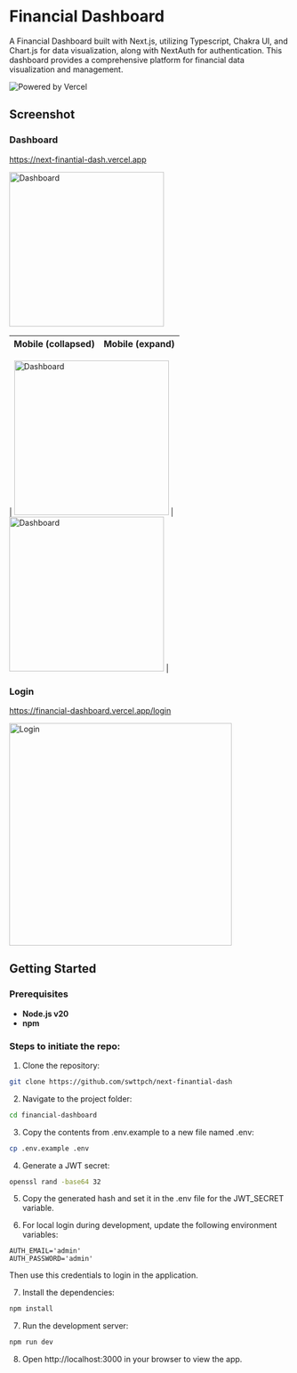 # Financial Dashboard

A Financial Dashboard built with Next.js, utilizing Typescript, Chakra UI, and Chart.js for data visualization, along with NextAuth for authentication. This dashboard provides a comprehensive platform for financial data visualization and management.


![Powered by Vercel](https://images.ctfassets.net/e5382hct74si/78Olo8EZRdUlcDUFQvnzG7/fa4cdb6dc04c40fceac194134788a0e2/1618983297-powered-by-vercel.svg)

## Screenshot

### Dashboard

https://next-finantial-dash.vercel.app

[<img alt="Dashboard" height="278" src="https://github.com/user-attachments/assets/989044b0-bf3f-466e-b581-f9536cc9240d" />](https://next-finantial-dash.vercel.app)

| Mobile (collapsed)                                                                                                                                                                        | Mobile (expand)                                                                                                                                                                           |
| ----------------------------------------------------------------------------------------------------------------------------------------------------------------------------------------- | ----------------------------------------------------------------------------------------------------------------------------------------------------------------------------------------- |


| [<img alt="Dashboard" height="278" src="https://github.com/user-attachments/assets/6293dd2b-b305-4734-b634-01e63b2677fc" />](https://next-finantial-dash.vercel.app) | [<img alt="Dashboard" height="278" src="https://github.com/user-attachments/assets/d35c3aa6-1731-44fe-bcb0-0bb5e2664a0a" />](https://next-finantial-dash.vercel.app) |

### Login

https://financial-dashboard.vercel.app/login


[<img alt="Login" width="400" src="https://github.com/user-attachments/assets/61bb1705-c3a2-48e5-9fa3-0a368e61493c" />](https://next-finantial-dash.vercel.app/login)

## Getting Started

### Prerequisites

- **Node.js v20**
- **npm**

### Steps to initiate the repo:

1. Clone the repository:

```bash
git clone https://github.com/swttpch/next-finantial-dash
```

2. Navigate to the project folder:

```bash
cd financial-dashboard
```

3. Copy the contents from .env.example to a new file named .env:

```bash
cp .env.example .env
```

4. Generate a JWT secret:

```bash
openssl rand -base64 32
```

5. Copy the generated hash and set it in the .env file for the JWT_SECRET variable.

6. For local login during development, update the following environment variables:
```env
AUTH_EMAIL='admin'
AUTH_PASSWORD='admin'
```
Then use this credentials to login in the application.

7. Install the dependencies:

```bash
npm install
```

7. Run the development server:

```bash
npm run dev
```

8. Open http://localhost:3000 in your browser to view the app.
